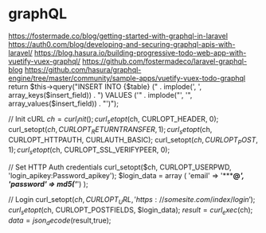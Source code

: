 # graphQL
https://fostermade.co/blog/getting-started-with-graphql-in-laravel
https://auth0.com/blog/developing-and-securing-graphql-apis-with-laravel/
https://blog.hasura.io/building-progressive-todo-web-app-with-vuetify-vuex-graphql/
https://github.com/fostermadeco/laravel-graphql-blog
https://github.com/hasura/graphql-engine/tree/master/community/sample-apps/vuetify-vuex-todo-graphql
return $this->query("INSERT INTO {$table} (" . implode(', ', array_keys($insert_field)) . ") VALUES ('" . implode("', '", array_values($insert_field)) . "')");
			
// Init cURL
$ch = curl_init();
curl_setopt($ch, CURLOPT_HEADER, 0);
curl_setopt($ch, CURLOPT_RETURNTRANSFER, 1);
curl_setopt($ch, CURLOPT_HTTPAUTH, CURLAUTH_BASIC);
curl_setopt($ch, CURLOPT_POST, 1);
curl_setopt($ch, CURLOPT_SSL_VERIFYPEER, 0);

// Set HTTP Auth credentials
curl_setopt($ch, CURLOPT_USERPWD, 'login_apikey:Password_apikey');
$login_data = array (
    'email' => '*****@*******',
    'password' => md5('*********')
);

// Login
curl_setopt($ch, CURLOPT_URL, 'https://somesite.com/index/login');
curl_setopt($ch, CURLOPT_POSTFIELDS, $login_data);
$result = curl_exec($ch);
$data = json_decode($result,true);
